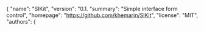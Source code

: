 
{
  "name": "SIKit",
  "version": "0.1.
  "summary": "Simple interface form control",
  "homepage": "https://github.com/khemarin/SIKit",
  "license": "MIT",
  "authors": {
